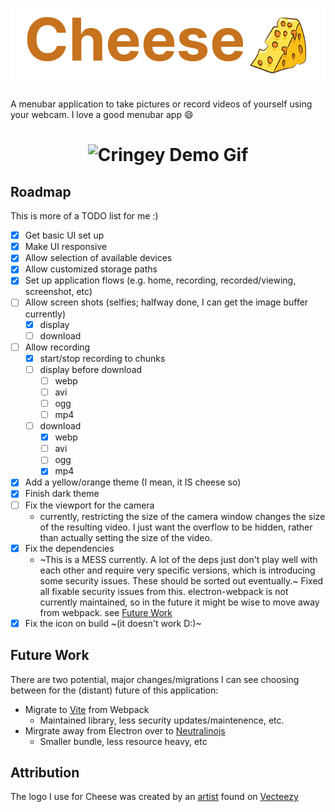 <h1 align="center">
  <img alt='Cheese Logo' src="https://github.com/aaronleopold/cheese/blob/main/static/temp-readme-logo.png" />
</h1>

A menubar application to take pictures or record videos of yourself using your webcam. I love a good menubar app 😄

<h1 align="center">
  <img alt='Cringey Demo Gif' src="https://github.com/aaronleopold/cheese/blob/main/static/temp-readme-demo-very-cringe-lol.gif" />
</h1>

## Roadmap

This is more of a TODO list for me :)

- [x] Get basic UI set up
- [x] Make UI responsive
- [x] Allow selection of available devices
- [x] Allow customized storage paths
- [x] Set up application flows (e.g. home, recording, recorded/viewing, screenshot, etc)
- [ ] Allow screen shots (selfies; halfway done, I can get the image buffer currently)
  - [x] display
  - [ ] download
- [ ] Allow recording
  - [x] start/stop recording to chunks
  - [ ] display before download
    - [ ] webp
    - [ ] avi
    - [ ] ogg
    - [ ] mp4
  - [ ] download
    - [x] webp
    - [ ] avi
    - [ ] ogg
    - [x] mp4
- [x] Add a yellow/orange theme (I mean, it IS cheese so)
- [x] Finish dark theme
- [ ] Fix the viewport for the camera
  - currently, restricting the size of the camera window changes the size of the resulting video. I just want the overflow to be hidden, rather than actually setting the size of the video.
- [x] Fix the dependencies
  - ~This is a MESS currently. A lot of the deps just don't play well with each other and require very specific versions, which is introducing some security issues. These should be sorted out eventually.~ Fixed all fixable security issues from this. electron-webpack is not currently maintained, so in the future it might be wise to move away from webpack. see [Future Work](#future-work)
- [x] Fix the icon on build ~(it doesn't work D:)~

## Future Work

There are two potential, major changes/migrations I can see choosing between for the (distant) future of this application:

- Migrate to [Vite](https://github.com/cawa-93/vite-electron-builder) from Webpack
  - Maintained library, less security updates/maintenence, etc.
- Mirgrate away from Electron over to [Neutralinojs](https://github.com/neutralinojs/neutralinojs)
  - Smaller bundle, less resource heavy, etc

## Attribution

The logo I use for Cheese was created by an [artist](https://www.vecteezy.com/members/pisuttardging180463) found on [Vecteezy](https://www.vecteezy.com/free-vector/cheese-logo)

